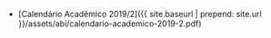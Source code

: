 - [Calendário Acadêmico 2019/2]({{ site.baseurl | prepend: site.url }}/assets/abi/calendario-academico-2019-2.pdf)